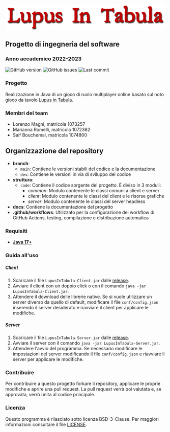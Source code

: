 ![Logo](docs/resources/logo.png)
## Progetto di ingegneria del software
### Anno accademico 2022-2023
![GitHub version](https://img.shields.io/badge/alpha-0.1.0-blue)
![GitHub issues](https://img.shields.io/github/issues/LoreSchaeffer/LupusInTabula-SoftEng)
![Last commit](https://img.shields.io/github/last-commit/LoreSchaeffer/LupusInTabula-SoftEng)

### Progetto
Realizzazione in Java di un gioco di ruolo multiplayer online basato sul noto gioco da tavolo [Lupus in Tabula](https://www.dvgiochi.com/catalogo/lupus-in-tabula).

### Membri del team
- Lorenzo Magni, matricola 1073257
- Marianna Romelli, matricola 1072382
- Saif Bouchemal, matricola 1074800

## Organizzazione del repository
- __branch__:
  - `main`: Contiene le versioni stabili del codice e la documentazione
  - `dev`: Contiene le versioni in via di sviluppo del codice
- __struttura__:
  - `code`: Contiene il codice sorgente del progetto. È diviso in 3 moduli:
    + *common*: Modulo contenente le classi comuni a client e server
    + *client*: Modulo contenente le classi del client e le risorse grafiche
    + *server*: Modulo contenente le classi del server headless
- __docs__: Contiene la documentazione del progetto
- __.github/workflows__: Utilizzato per la configurazione dei workflow di GitHub Actions, testing, compilazione e distribuzione automatica

### Requisiti
- __[Java 17+](https://www.oracle.com/java/technologies/javase/jdk17-archive-downloads.html)__

### Guida all'uso

##### Client
1. Scaricare il file `LupusInTabula-Client.jar` dalle [release](https://github.com/LoreSchaeffer/LupusInTabula-SoftEng/releases).
2. Avviare il client con un doppio click o con il comando ```java -jar LupusInTabula-Client.jar```.
3. Attendere il download delle librerie native. Se si vuole utilizzare un server diverso da quello di default, modificare il file `conf/config.json` inserendo il server desiderato e riavviare il client per applicare le modifiche.

##### Server
1. Scaricare il file `LupusInTabula-Server.jar` dalle [release](https://github.com/LoreSchaeffer/LupusInTabula-SoftEng/releases).
2. Avviare il server con il comando ```java -jar LupusInTabula-Server.jar```.
3. Attendere l'avvio del programma. Se necessario modificare le impostazioni del server modificando il file `conf/config.json` e riavviare il server per applicare le modifiche.

### Contribuire
Per contribuire a questo progetto forkare il repository, applicare le proprie modifiche e aprire una pull request.
La pull request verrà poi valutata e, se approvata, verrò unita al codice principale.

### Licenza
Questo programma è rilasciato sotto licenza BSD-3-Clause. Per maggiori informazioni consultare il file [LICENSE](LICENSE).